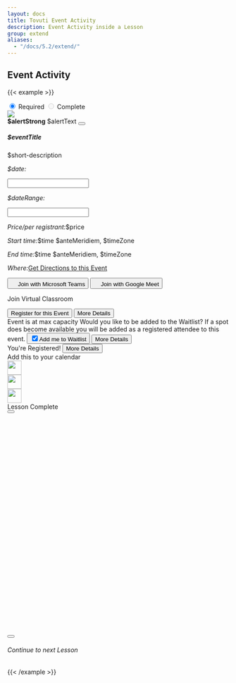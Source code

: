 ```yaml
---
layout: docs
title: Tovuti Event Activity
description: Event Activity inside a Lesson
group: extend
aliases:
  - "/docs/5.2/extend/"
---
```




## Event Activity

<!-- markdownlint-disable -->
{{< example >}}
<div class="d-flex flex-wrap align-items-top gap-4 p-3">
  <div class="col-12 col-sm-8  d-flex flex-fill position-relative">
    <div class="position-absolute top-0 translate-middle btn-group gap-2 w-auto" role="group"
      aria-label="Horizontal radio toggle button group justify-content-end"
      style="z-index:10; left: auto; right: -100px;">
      <input type="radio" class="btn-check" name="vbtn-radio1" id="vbtn-radio1" autocomplete="off" checked>
      <label class="btn d-inline-flex align-items-center bg-danger rounded-pill text-light border-0"
        for="vbtn-radio1"><i class="fa fa-circle-xmark me-2"></i>Required</label>
      <input type="radio" class="btn-check" name="vbtn-radio2" id="vbtn-radio2" autocomplete="off" disabled>
      <label class="btn d-inline-flex align-items-center bg-success rounded-pill text-light border-0"
        for="vbtn-radio2"><i class="fa fa-circle-check me-2"></i>Complete</label>
    </div>
    <div class="tov-lessonActivity-event border rounded shadow-sm overflow-hidden">
      <div class="card border border-0">
        <div class="row g-0">
          <div class="tov-lessonActivity-event_coverImgage col-3 border border-0 position-relative">
            <img src="/docs/5.2/assets/img/tovuti/space3.jpg"
              class="border border-0 object-fit-cover img-fluid border-0" style="background-position: center center;">
          </div>
          <div class=" col-12 col-lg-9 flex-fill p-0">
            <div class="alert alert-warning alert-dismissible fade show rounded-0 text-start mb-0" role="alert">
              <strong>$alertStrong</strong> $alertText
              <button type="button" class="btn-close" data-bs-dismiss="alert" aria-label="Close"></button>
            </div>
            <div class="card-body p-0">
              <div class="p-4 text-start">
                <h5 class="card-title" contenteditable="true">$eventTitle<div class="isEditable"></div>
                </h5>
                <p class="position-relative mb-0" contenteditable="true">$short-description<span
                    class="isEditable"></span></p>
              </div>
              <div class="hstack flex-wrap gap-1 p-3 w-100 border-top">
                <div class="d-flex flex-wrap" x-data="{ value: ['11/09/2022'],
                              init() {
                                  let picker = flatpickr(this.$refs.picker, {
                                      dateFormat: 'm/d/Y',
                                      defaultDate: this.value,
                                      onChange: (date, dateString) => {
                                          this.value = dateString.split(' to ')  } })
                                  this.$watch('value', () => picker.setDate(this.value)) }, }">
                  <p class="ps-2 py-2 my-0"><i class="fa fa-calendar me-2"></i><em
                      class="fw-bold fst-normal me-1">$date:</em></p>
                  <input class="border-0 ps-0 w-auto" x-ref="picker" type="text">
                </div>
                <div class="d-flex flex-wrap w-100 justify-content-start" x-data="{ value: ['11/09/2022', ' 11/27/2022'],
                              init() {
                                  let picker = flatpickr(this.$refs.picker, {
                                       mode: 'range',
                                      dateFormat: 'm/d/Y',
                                      defaultDate: this.value,
                                      onChange: (date, dateString) => {
                                          this.value = dateString.split(' to ')  } })
                                  this.$watch('value', () => picker.setDate(this.value)) }, }">
                  <p class="ps-2 py-2 my-0 text-start"><i class="fa fa-calendar me-2"></i><em
                      class="fw-bold fst-normal me-1">$dateRange:</em></p>
                  <input class="border-0 ps-0 w-auto align-item-start" x-ref="picker" type="text">
                </div>
                <p
                  class="d-flex flex-wrap w-100 justify-content-start align-items-center ps-2 py-2 my-0 gap-0 text-start">
                  <i class="fa fa-circle-dollar me-2"></i><em class="fw-bold fst-normal me-1">Price/per
                    registrant:</em>$price</p>
                <p class="ps-2 py-2 my-0 text-start w-100"><i class="fa fa-clock me-2"></i><em
                    class="fw-bold fst-normal me-1 w-100">Start time:</em>$time $anteMeridiem, $timeZone</p>
                <p class="ps-2 py-2 my-0 text-start w-100"><i class="fa fa-alarm-clock me-2"></i><em
                    class="fw-bold fst-normal me-1">End time:</em>$time $anteMeridiem, $timeZone</p>
                <p class="ps-2 py-2 my-0 text-start"><i class="fa fa-map me-2"></i><em
                    class="fw-bold fst-normal me-1">Where:</em><a href="">Get Directions to this Event</a></p>
                <button type="button"
                  class="d-flex flex-wrap justify-content-start align-items-center gap-2 btn btn-link ps-2 py-2 w-100 text-start"><img
                    src="/docs/5.2/assets/img/tovuti/logos/teams.svg"
                    class="object-fit-cover img-fluid text-decoration-none" style="height: 16px;">Join with Microsoft
                  Teams</button>
                <button type="button"
                  class="d-flex flex-wrap justify-content-start align-items-center gap-2 btn btn-link ps-2 py-2 w-100 text-start"><img
                    src="/docs/5.2/assets/img/tovuti/logos/g-meet.svg"
                    class="object-fit-cover img-fluid text-decoration-none" style="height: 16px;">Join with Google
                  Meet</button>
                <p
                  class="d-flex flex-wrap justify-content-start align-items-center gap-2 btn btn-link ps-2 py-2 w-100 text-start text-decoration-none">
                  <i class="fa fa-circle-video"></i><span class="text-decoration-underline">Join Virtual
                    Classroom</span></p>
              </div>
              <div
                class="hstack bg-light flex-wrap gap-3 p-3 w-100 border-top align-items-bottom justify-content-between h-100">
                <button type="button"
                  class="btn btn-link  text-decoration-none d-flex gap-2 justify-content-center align-items-center"><i
                    class="fa fa-right-to-bracket"></i>Register for this Event</button>
                <button type="button"
                  class="btn btn-brand-white border text-black text-decoration-none d-flex gap-2 justify-content-center align-items-center ps-2"><i
                    class="fa fa-arrow-right"></i>More Details</button>
              </div>
              <div
                class="hstack bg-light flex-wrap gap-3 p-3 w-100 border-top align-items-bottom justify-content-between h-100">
                <span
                  class="bg-danger bg-opacity-10 p-2 rounded text-danger text-decoration-none d-flex gap-2 justify-content-center align-items-center"><i
                    class="fa fa-circle-xmark"></i>Event is at max capacity</span>
                <span class="text-start">Would you like to be added to the Waitlist? If a spot does become available you
                  will be added as a registered attendee to this event.</span>
                <button type="button"
                  class="btn bg-warning border border-warning bg-opacity-10 text-black text-decoration-none d-flex gap-2 justify-content-center align-items-center ps-2"><input
                    class="form-check-input m-0 p-22" type="checkbox" value="" id="flexCheckChecked" checked><label
                    class="form-check-label" for="flexCheckChecked">Add me to Waitlist</label></button>
                <button type="button"
                  class="btn btn-brand-white border text-black text-decoration-none d-flex gap-2 justify-content-center align-items-center ps-2"><i
                    class="fa fa-arrow-right"></i>More Details</button>
              </div>
              <div
                class="hstack bg-success flex-wrap gap-3 p-3 w-100 border-top align-items-bottom justify-content-between h-100 ps-4">
                <span
                  class="text-decoration-none d-flex gap-2 ps-1 text-light justify-content-center align-items-center "><i
                    class="fa-solid fa-check"></i>You're Registered!</span>
                <button type="button"
                  class="btn btn-light text-black text-decoration-none d-flex gap-2 justify-content-center align-items-center ps-2"><i
                    class="fa fa-arrow-right"></i>More Details</button>
              </div>
              <div class="hstack flex-wrap gap-1 p-2 w-100 border-top justify-content-evenly text-center"><span
                  class="calContainer w-100 mb-2">Add this to your calendar</span>
                <div class="hstack flex-wrap w-100 gap-2 justify-content-center text-center"><a
                    href="#" data-type="google"><img src="/docs/5.2/assets/img/tovuti/calendar/calendar_google.svg"
                      class="w-auto" style="height:32px;" data-type="google"></a>
                  <div class="vr"></div><a href="#" data-type="ics"><img
                      src="/docs/5.2/assets/img/tovuti/calendar/calendar_iCloud.svg" class="w-auto"
                      style="height:32px;"></a>
                  <div class="vr"></div><a href="#" data-type="yahoo"><img
                      src="/docs/5.2/assets/img/tovuti/calendar/calendar_yahoo.svg" class="w-auto"
                      style="height:32px;"></a>
                </div>
              </div>
            </div>
          </div>
        </div>
      </div>
    </div>
  </div>
  <div class="col-md-6 d-flex flex-fill h-auto">
    <div class="d-flex flex-fill bg-light flex-column p-0 border rounded shadow-sm">
      <div class="d-flex align-items-center justify-content-center gap-2 p-3 border-bottom text-success">
        <i class="fa-solid fa-circle-check"></i><span>Lesson Complete</span>
      </div>
      <div class="d-flex  align-items-center justify-content-center p-3 gap-3">
        <button type="button" class="btn btn-success w-md-auto"><i class="fa-solid fa-circle-check"></i></button>
        <div class="next-lesson-cover rounded"
          style="background-image: url(/docs/5.2/assets/img/tovuti/pricing-modifiers/img/illustration.jpg); min-width:140px; min-height:140px; max-width: 100%; max-height: 100%; width: 100%; height:auto; aspect-ratio: 1 / 1; background-position: 50% 50%; background-size: cover;">
        </div>
        <button type="button" class="btn btn-dark w-md-auto"><i class="fa-solid fa-unlock"></i></button>
      </div>
      <div class="d-flex align-items-center justify-content-center p-3 border-top gap-2 h-auto">
        <a class="d-flex align-items-center justify-content-center gap-2 text-decoration-none"><i
            class="fa-solid fa-forward"></i>
          <h6 class="my-0 fw-normal">Continue to next Lesson</h6>
        </a>
      </div>
    </div>
  </div>
</div>
{{< /example >}}


<!-- markdownlint-restore -->
